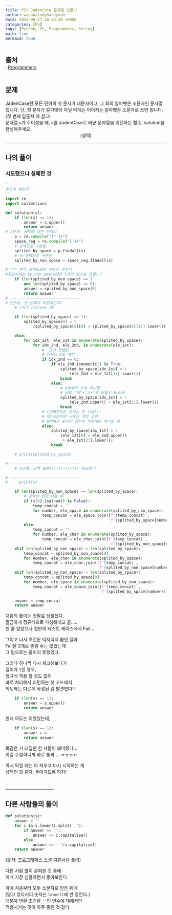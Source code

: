 ```yaml
---
title: PS) JadenCase 문자열 만들기
author: wannastudyhardyeah
date: 2023-09-27 18:30:20 +0800
categories: [PS]
tags: [Python, PS, Programmers, String]
math: true
mermaid: true

---
```

<span style="font-size: 1.3rem;"><b>출처</b></span><br>
\: <a href="https://school.programmers.co.kr/learn/courses/30/lessons/12951">Programmers</a>
<br><br>
<h2 id="problem">문제</h2>
JadenCase란 모든 단어의 첫 문자가 대문자이고, 그 외의 알파벳은 소문자인 문자열입니다. 단, 첫 문자가 알파벳이 아닐 때에는 이어지는 알파벳은 소문자로 쓰면 됩니다. (첫 번째 입출력 예 참고)<br>
문자열 s가 주어졌을 때, s를 JadenCase로 바꾼 문자열을 리턴하는 함수, solution을 완성해주세요.<br>
<div align="center">(생략)</div>
<hr>
<h2 id="my-solved">나의 풀이</h2>

<h3 id="tried-but-failed">시도했으나 실패한 것</h3>

```python
'''
정규식 써보기
'''
import re
import collections

def solution(s):
    if (len(s) == 1):
        answer = s.upper()
        return answer
# 1단계: 공백에 대한 전처리
    p = re.compile("[^ ]+")
    space_reg = re.compile("[ ]+")
    # 공백으로 구분됨
    splited_by_space = p.findall(s)
    # 비-공백으로 구분됨
    splited_by_non_space = space_reg.findall(s)

# *** 만약 공백으로만 이뤄진 경우!!
#정규식에는 by_non_space에만 1개의 원소로 잡힘!!!
    if (len(splited_by_non_space) >= 1
        and len(splited_by_space) == 0):
        answer = splited_by_non_space[0]
        return answer
# -------------------------------
# 2단계: 첫 번째가 대문자인지?
    # (이건 iterate 함)

    if (len(splited_by_space) == 1):
        splited_by_space[0] = \
            (splited_by_space[0][0] + splited_by_space[0][1:].lower())

    else:
        for idx_1st, ele_1st in enumerate(splited_by_space):
            for idx_2nd, ele_2nd, in enumerate(ele_1st):
                #  숫자 판별은
                # 인덱스 0일 때만
                if idx_2nd == 0:
                    if ele_2nd.isnumeric() is True:
                        splited_by_space[idx_1st] = \
                            (ele_2nd + ele_1st[1:].lower())
                        break
                    else:
                        # 0번째가 숫자 아니면
                        # 바로 "대"+"소+"로 만들고 break
                        splited_by_space[idx_1st] = \
                            (ele_2nd.upper() + ele_1st[1:].lower())
                        break
                # 1번째부터는 숫자는 안 나옴!!!
                # 대/소문자만 나오는 것만 고려
                # 0번째가 숫자인 경우의 이후에만 여기로 옴
                else:
                    splited_by_space[idx_1st] = \
                        (ele_1st[0] + ele_2nd.upper()
                         + ele_1st[2:].lower())
                    break

    # print(splited_by_space)

# -------------------------------
    # 3단계: 공백 보존!!!!!!!!!!!!! 중요함!!

# -------------------------------
#     print(m)

    if len(splited_by_non_space) == len(splited_by_space):
        # 공백이 먼저 나올 때
        if (s[0].isalnum() is False):
            temp_concat = ''
            for number, ele_space in enumerate(splited_by_non_space):
                temp_concat = ele_space.join([f'{temp_concat}',
                                              f'{splited_by_space[number]}'])
        else:
            temp_concat = ''
            for number, ele_char in enumerate(splited_by_space):
                temp_concat = ele_char.join([f'{temp_concat}',
                                              f'{splited_by_non_space[number]}'])
    elif len(splited_by_non_space) > len(splited_by_space):
        temp_concat = splited_by_non_space[0]
        for number, ele_char in enumerate(splited_by_space):
            temp_concat = ele_char.join([f'{temp_concat}',
                                         f'{splited_by_non_space[number+1]}'])
    elif len(splited_by_non_space) < len(splited_by_space):
        temp_concat = splited_by_space[0]
        for number, ele_space in enumerate(splited_by_non_space):
            temp_concat = ele_space.join([f'{temp_concat}',
                                          f'{splited_by_space[number+1]}'])

    answer = temp_concat
    return answer
```

처음의 풀이는 정말로 심플했다.<br>
깔끔하게 정규식으로 파싱해내고 끝.....<br>
인 줄 알았으나 절반의 테스트 케이스에서 Fail...<br>

그리고 나서 조건문 덕지덕지 붙인 결과<br>
Fail을 2개로 줄일 수는 있었는데<br>
그 밑으로는 줄이지 못했었다.<br>

그러다 하나씩 다시 체크해보다가<br>
길이가 ``1``인 경우,<br>
정규식 적용 할 것도 없이<br>
바로 처리해서 리턴하는 첫 코드에서<br>
의도와는 다르게 작성된 걸 발견했다!!<br>

```python
    if (len(s) == 1):
        answer = s.upper()
        return answer
```

원래 의도는 이랬었는데,<br>

```python
    if (len(s) == 1):
        answer = s
        return answer
```

똑같은 거 대입만 한 사람이 돼버렸다...<br>
이걸 수정하니까 바로 통과.....ㅠㅠㅠㅠ<br>

역시 막힐 때는 다 지우고 다시 시작하는 게<br>
상책인 것 같다. 돌아가도록 하자!<br>

<br>
<hr width="30%">
<h2 id="other_solutions">다른 사람들의 풀이</h2>

```python
def solution(s):
    answer = ''
    for i in s.lower().split(' '):
        if answer == '':
            answer += i.capitalize()
        else:
            answer += ' '+i.capitalize()
    return answer
```
(출처: <a href="https://school.programmers.co.kr/learn/courses/30/lessons/12951/solution_groups?language=python3">프로그래머스 스쿨 다른사람 풀이</a>)<br>

다른 사람 풀이 살펴본 것 중에<br>
이게 가장 심플하면서 좋아보인다.<br>

아예 처음부터 모두 소문자로 만든 뒤에<br>
(알고 있다시피 숫자는 ``lower()``에 안 걸린다.)<br>
대문자 변환 조건을 `''`인 변수에 대해서만<br>
적용시키는 것이 아주 좋은 것 같다.<br>
